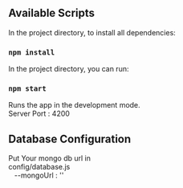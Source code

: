 
## Available Scripts

In the project directory, to install all dependencies:

### `npm install`

In the project directory, you can run:

### `npm start`

Runs the app in the development mode.<br>
Server Port : 4200



## Database Configuration

Put Your mongo db url in <br>
config/database.js</br>
 &nbsp;&nbsp;  --mongoUrl : ''
